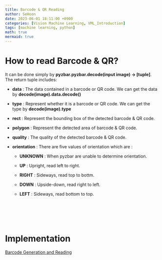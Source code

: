 ```yaml
---
title: Barcode & QR Reading
author: SeHoon
date: 2023-06-01 18:11:00 +0900
categories: [Vision Machine Learning, VML_Introduction]
tags: [machine learning, python]
math: true
mermaid: true
---
```


# How to read Barcode & QR?
It can be done simply by **pyzbar.pyzbar.decode(input image) -> [tuple]**.<br>
The return tuple includes:

+ **data** : The data contained in a barcode or QR code. We can get the data by **decode(image).data.decode()**

+ **type** : Represent whether it is a barcode or QR code. We can get the type by **decode(image).type**

+ **rect** : Represent the bounding box of the detected barcode & QR code.

+ **polygon** :  Represent the detected area of barcode & QR code.

+ **quality** : The quality of the detected barcode & QR code.

+ **orientation** : There are five values of orientation which are :<br>

    + **UNKNOWN** : When pyzbar are unable to determine orientation.

    + **UP** : Upright, read left to right.

    + **RIGHT** : Sideways, read top to bottm.

    + **DOWN** : Upside-down, read right to left.

    + **LEFT** : Sideways, read bottom to top.

<br><br><br><br>
    
# Implementation

[Barcode Generation and Reading](https://github.com/csh970605/Modern_Computer_Vision/blob/main/OpenCV/32.%20Barcode%2C%20QR%20Generation%20and%20Reading.ipynb)

